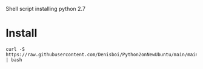 Shell script installing python 2.7
# Install
```
curl -S https://raw.githubusercontent.com/Denisboi/Python2onNewUbuntu/main/main.sh | bash
```
